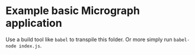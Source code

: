 # Example basic Micrograph application

Use a build tool like `babel` to transpile this folder. Or more simply run `babel-node index.js`.
